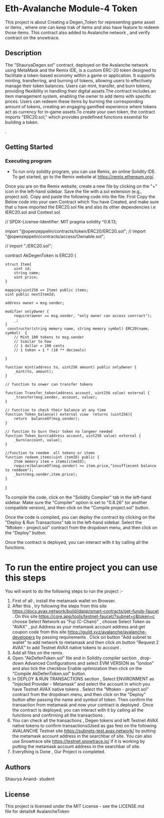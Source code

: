 # Eth-Avalanche Module-4 Token

This project is about Creating a Degen_Token for representing game asset or items , where one can keep trak of items and also have feature to redeem those items. This contract also added to Avalanche network , and verify contract on the snowtrace.

## Description

The "ShauryaDegen.sol" contract, deployed on the Avalanche network using MetaMask and the Remix IDE, is a custom ERC-20 token designed to facilitate a token-based economy within a game or application. It supports minting, transferring, and burning of tokens, allowing users to effectively manage their token balances.
Users can mint, transfer, and burn tokens, providing flexibility in handling their digital assets.The contract includes an item management system, enabling the owner to add items with specific prices. Users can redeem these items by burning the corresponding amount of tokens, creating an engaging gamified experience where tokens act as currency for in-game assets.To create your own token, the contract imports "ERC20.sol," which provides predefined functions essential for building a token.

. 

## Getting Started


### Executing program

* To run only solidity program, you can use Remix, an online Solidity IDE. To get started, go to the Remix website at https://remix.ethereum.org/.

Once you are on the Remix website, create a new file by clicking on the "+" icon in the left-hand sidebar. Save the file with a.sol extension (e.g., project.sol). Copy and paste the following code into the file:
First Copy the Below code into your own Contract which You have Created, and make sure that u have imported the ERC20.sol file and also its other dependencies i.e IERC20.sol and Context.sol.

// SPDX-License-Identifier: MIT
pragma solidity ^0.8.13;

import "@openzeppelin/contracts/token/ERC20/ERC20.sol";
// import "@openzeppelin/contracts/access/Ownable.sol";

// import "./ERC20.sol";

contract AkDegenToken is ERC20 {

    struct Item{
        uint id;
        string name;
        uint price;
    }

    mapping(uint256 => Item) public items;
    uint public nextItemId;

    address owner = msg.sender;

    modifier onlyOwner {
        require(owner == msg.sender, "only owner can access conrract");
        _;
    }
     constructor(string memory name, string memory symbol) ERC20(name, symbol)  {
        // Mint 100 tokens to msg.sender
        // Similar to how
        // 1 dollar = 100 cents
        // 1 token = 1 * (10 ** decimals)

    }

    function mint(address to, uint256 amount) public onlyOwner {
        _mint(to, amount);
    }

    // function to onwer can transfer tokens 

    function Transfer_token(address account, uint256 value) external {
        _transfer(msg.sender, account, value);
    }

    // function to check their balance at any time
    function Token_balance() external view  returns (uint256){
        return  balanceOf(msg.sender);
    }

    // function to burn their token no longeer needed
    function Token_burn(address account, uint256 value) external {
        _burn(account, value);
    }

    //function to reedem  all tokens or items
    function redeem_items(uint itemID) public {
        Item memory item = items[itemID];
        require(balanceOf(msg.sender) >= item.price,"insuffiecent balance to reddeem");
        _burn(msg.sender,item.price);
    }

}



To compile the code, click on the "Solidity Compiler" tab in the left-hand sidebar. Make sure the "Compiler" option is set to "0.8.26" (or another compatible version), and then click on the "Compile project.sol" button.

Once the code is compiled, you can deploy the contract by clicking on the "Deploy & Run Transactions" tab in the left-hand sidebar. Select the "Mtoken - project.sol" contract from the dropdown menu, and then click on the "Deploy" button.

Once the contract is deployed, you can interact with it by calling all the functions.



# To run the entire project you can use this steps

You will want to do the following steps to run the project :-

1. First of all , install the metamask wallet on Browser.
2. After this , try following the steps from this site https://docs.avax.network/build/dapp/smart-contracts/get-funds-faucet . On this site https://core.app/tools/testnet-faucet/?subnet=c&token=c choose Select Network as "Fuji (C-Chain)" , choose Select Token as "AVAX" , put Address as your metamask account address and get coupon code from this site https://guild.xyz/avalanche/avalanche-developers by passing requirements . Click on button "Add subnet to wallet" to add network to metamask and then click on button "Request 2 AVAX" to add Testnet AVAX native tokens to account .
3. Add all files on the remix.
4. Open "AkDefenToken.sol" file and in Solidity compiler section , drop-down Advanced Configurations and select EVM VERSION as "london" and also tick the checkbox Enable optimization then click on the "Compile AkDefenToken.sol" button.
5. In DEPLOY & RUN TRANSACTIONS section , Select ENVIRONMENT as "Injected Provider - Metamask" and select the account in which you have Testnet AVAX native tokens . Select the "Mtoken - project.sol" contract from the dropdown menu, and then click on the "Deploy" button after passing the name and symbol of token. Then confirm the transaction from metamask and now your contract is deployed .
Once the contract is deployed, you can interact with it by calling all the functions and confirming all the transactions .
6. You can check all the transactions , Degen tokens and left Testnet AVAX native tokens to confirm transactions(Used as gas fee) on the following AVALANCHE Testnet site https://subnets-test.avax.network/ by putting the metamask account address in the searchbar of site. You can also use Snowtrace site https://testnet.snowtrace.io/ if it is working by putting the metamask account address in the searchbar of site.
7. Everything is Done , Our Project is completed.
## Authors

Shaurya Anand- student 

## License

This project is licensed under the MIT License - see the LICENSE.md file for details# AvalancheToken
